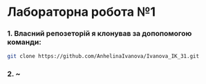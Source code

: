 # **Лабораторна робота №1**

### 1. Власний репозеторій я клонував за допопомогою команди:
```sh
git clone https://github.com/AnhelinaIvanova/Ivanova_IK_31.git
``` 

### 2. ~